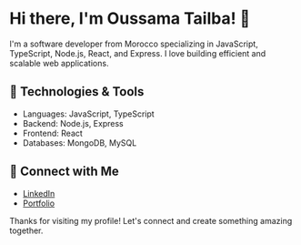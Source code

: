 # Hi there, I'm Oussama Tailba! 👋
I'm a software developer from Morocco specializing in JavaScript, TypeScript, Node.js, React, and Express. I love building efficient and scalable web applications.

## 🚀 Technologies & Tools
- Languages: JavaScript, TypeScript
- Backend: Node.js, Express
- Frontend: React
- Databases: MongoDB, MySQL

## 💬 Connect with Me
- [LinkedIn](https://www.linkedin.com/in/oussamatailba/ "@embed")
- [Portfolio](http://portfolio.ousta.dev/ "@embed")


Thanks for visiting my profile! Let's connect and create something amazing together.
